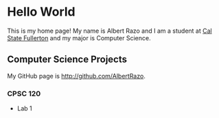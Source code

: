 # Hello World

This is my home page! My name is Albert Razo and I am a student at [Cal State Fullerton](http://www.fullerton.edu/) and my major is Computer Science.

## Computer Science Projects

My GitHub page is http://github.com/AlbertRazo.

### CPSC 120

* Lab 1
